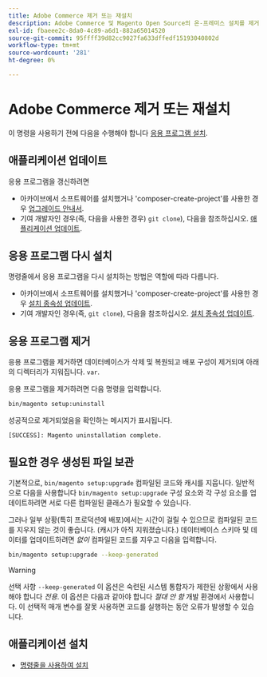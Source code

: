 ```yaml
---
title: Adobe Commerce 제거 또는 재설치
description: Adobe Commerce 및 Magento Open Source의 온-프레미스 설치를 제거하고 다시 설치하려면 다음 단계를 따르십시오.
exl-id: fbaeee2c-8da0-4c89-a6d1-882a65014520
source-git-commit: 95ffff39d82cc9027fa633dffedf15193040802d
workflow-type: tm+mt
source-wordcount: '281'
ht-degree: 0%

---
```


# Adobe Commerce 제거 또는 재설치

이 명령을 사용하기 전에 다음을 수행해야 합니다 [응용 프로그램 설치](../tutorials/install.md).

## 애플리케이션 업데이트

응용 프로그램을 갱신하려면

* 아카이브에서 소프트웨어를 설치했거나 &#39;composer-create-project&#39;를 사용한 경우 [업그레이드 안내서](../../upgrade/overview.md).
* 기여 개발자인 경우(즉, 다음을 사용한 경우) `git clone`), 다음을 참조하십시오. [애플리케이션 업데이트](../../upgrade/developer/git-installs.md).

## 응용 프로그램 다시 설치

명령줄에서 응용 프로그램을 다시 설치하는 방법은 역할에 따라 다릅니다.

* 아카이브에서 소프트웨어를 설치했거나 &#39;composer-create-project&#39;를 사용한 경우 [설치 종속성 업데이트](https://developer.adobe.com/commerce/contributor/guides/install/update-dependencies/).
* 기여 개발자인 경우(즉, `git clone`), 다음을 참조하십시오. [설치 종속성 업데이트](https://developer.adobe.com/commerce/contributor/guides/install/update-dependencies/).

## 응용 프로그램 제거

응용 프로그램을 제거하면 데이터베이스가 삭제 및 복원되고 배포 구성이 제거되며 아래의 디렉터리가 지워집니다. `var`.

응용 프로그램을 제거하려면 다음 명령을 입력합니다.

```bash
bin/magento setup:uninstall
```

성공적으로 제거되었음을 확인하는 메시지가 표시됩니다.

```terminal
[SUCCESS]: Magento uninstallation complete.
```

## 필요한 경우 생성된 파일 보관

기본적으로, `bin/magento setup:upgrade` 컴파일된 코드와 캐시를 지웁니다. 일반적으로 다음을 사용합니다 `bin/magento setup:upgrade` 구성 요소와 각 구성 요소를 업데이트하려면 서로 다른 컴파일된 클래스가 필요할 수 있습니다.

그러나 일부 상황(특히 프로덕션에 배포)에서는 시간이 걸릴 수 있으므로 컴파일된 코드를 지우지 않는 것이 좋습니다. (캐시가 아직 지워졌습니다.) 데이터베이스 스키마 및 데이터를 업데이트하려면 *없이* 컴파일된 코드를 지우고 다음을 입력합니다.

```bash
bin/magento setup:upgrade --keep-generated
```

>[!WARNING]
>
>선택 사항 `--keep-generated` 이 옵션은 숙련된 시스템 통합자가 제한된 상황에서 사용해야 합니다 *전용*. 이 옵션은 다음과 같아야 합니다 *절대 안 함* 개발 환경에서 사용합니다. 이 선택적 매개 변수를 잘못 사용하면 코드를 실행하는 동안 오류가 발생할 수 있습니다.

## 애플리케이션 설치

* [명령줄을 사용하여 설치](../advanced.md)
